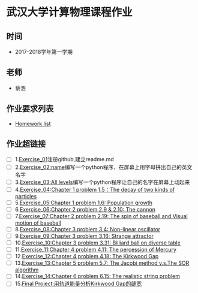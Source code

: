 # 武汉大学计算物理课程作业

## 时间
- 2017-2018学年第一学期

## 老师
- 蔡浩

## 作业要求列表
- [Homework list](https://github.com/zhaozhanyi0804/computationalphysics_N2015301020052-/tree/master)

## 作业超链接
- [ ] 1.[Exercise_01](https://github.com/zhaozhanyi0804/computationalphysics_N2015301020052/blob/master/README.md)注册github,建立readme.md
- [ ] 2.[Exercise_02:name](https://github.com/zhaozhanyi0804/computationalphysics_N2015301020052/blob/master/Homework_2/Homework_2.md)编写一个python程序，在屏幕上用字母拼出自己的英文名字
- [ ] 3.[Exercise_03:All levels]()编写一个python程序让自己的名字在屏幕上动起来
- [ ] 4.[Exercise_04:Chapter 1 problem 1.5：The decay of two kinds of particles]()
- [ ] 5.[Exercise_05:Chapter 1 problem 1.6: Population growth]()
- [ ] 6.[Exercise_06:Chapter 2 problem 2.9 & 2.10: The cannon]()
- [ ] 7.[Exercise_07:Chapter 2 problem 2.19: The spin of baseball and Visual motion of baseball]()
- [ ] 8.[Exercise_08:Chapter 3 problem 3.4: Non-linear oscillator]()
- [ ] 9.[Exercise_09:Chapter 3 problem 3.16: Strange attractor]()
- [ ] 10.[Exercise_10:Chapter 3 problem 3.31: Billiard ball on diverse table]()
- [ ] 11.[Exercise_11:Chapter 4 problem 4.11: The percession of Mercury]()
- [ ] 12.[Exercise_12:Chapter 4 problem 4.18: The Kirkwood Gap]()
- [ ] 13.[Exercise_13:Chapter 5 problem 5.7: The Jacobi method v.s.The SOR algorithm]()
- [ ] 14.[Exercise_14:Chapter 6 problem 6.15: The realistic string problem]()
- [ ] 15.[Final Project:用轨道能量分析Kirkwood Gap的缝宽]()

